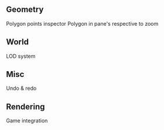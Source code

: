 
## Geometry
Polygon points inspector
Polygon in pane's respective to zoom

## World
LOD system

## Misc
Undo & redo

## Rendering 
Game integration

